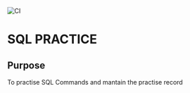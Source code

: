 ![CI](https://github.com/yashsehgal/sql-example/workflows/CI/badge.svg)
# SQL PRACTICE

## Purpose
To practise SQL Commands and mantain the practise record
